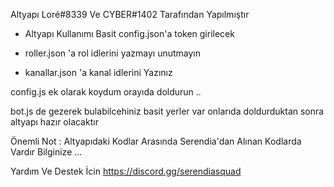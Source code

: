 Altyapı Loré#8339 Ve  CYBER#1402 Tarafından Yapılmıştır

- Altyapı Kullanımı Basit config.json'a token girilecek 

- roller.json 'a rol idlerini yazmayı unutmayın

- kanallar.json 'a kanal idlerini Yazınız 

config.js ek olarak koydum orayıda doldurun ..

bot.js de gezerek bulabilcehiniz basit yerler var onlarıda doldurduktan sonra altyapı hazır olacaktır







Önemli Not : Altyapıdaki Kodlar Arasında Serendia'dan Alınan Kodlarda Vardır Bilginize ...

Yardım Ve Destek İcin https://discord.gg/serendiasquad
